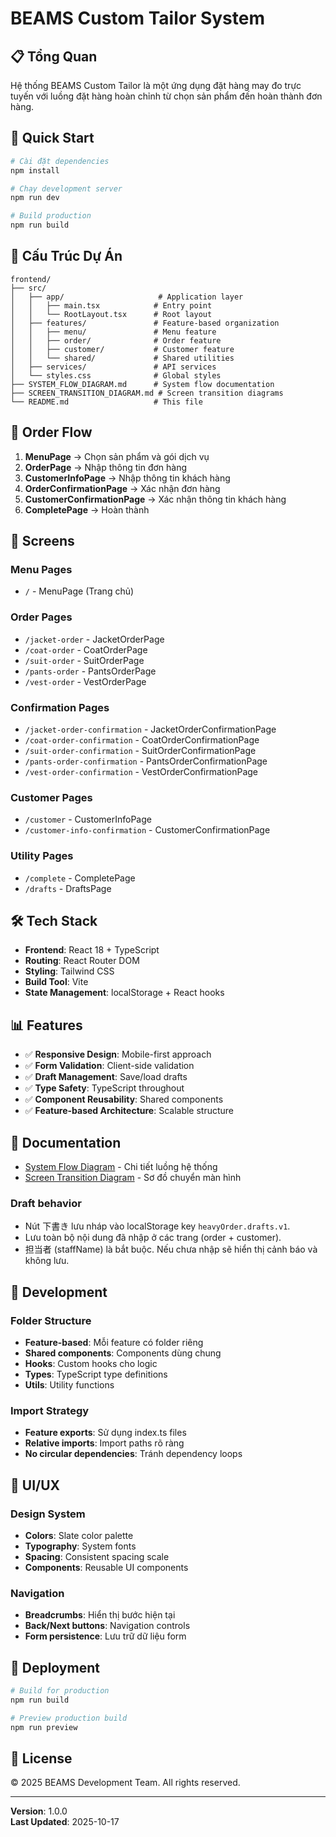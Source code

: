 # BEAMS Custom Tailor System

## 📋 **Tổng Quan**

Hệ thống BEAMS Custom Tailor là một ứng dụng đặt hàng may đo trực tuyến với luồng đặt hàng hoàn chỉnh từ chọn sản phẩm đến hoàn thành đơn hàng.

## 🚀 **Quick Start**

```bash
# Cài đặt dependencies
npm install

# Chạy development server
npm run dev

# Build production
npm run build
```

## 📁 **Cấu Trúc Dự Án**

```
frontend/
├── src/
│   ├── app/                     # Application layer
│   │   ├── main.tsx            # Entry point
│   │   └── RootLayout.tsx      # Root layout
│   ├── features/               # Feature-based organization
│   │   ├── menu/               # Menu feature
│   │   ├── order/              # Order feature
│   │   ├── customer/           # Customer feature
│   │   └── shared/             # Shared utilities
│   ├── services/               # API services
│   └── styles.css              # Global styles
├── SYSTEM_FLOW_DIAGRAM.md      # System flow documentation
├── SCREEN_TRANSITION_DIAGRAM.md # Screen transition diagrams
└── README.md                   # This file
```

## 🎯 **Order Flow**

1. **MenuPage** → Chọn sản phẩm và gói dịch vụ
2. **OrderPage** → Nhập thông tin đơn hàng
3. **CustomerInfoPage** → Nhập thông tin khách hàng
4. **OrderConfirmationPage** → Xác nhận đơn hàng
5. **CustomerConfirmationPage** → Xác nhận thông tin khách hàng
6. **CompletePage** → Hoàn thành

## 📱 **Screens**

### **Menu Pages**

- `/` - MenuPage (Trang chủ)

### **Order Pages**

- `/jacket-order` - JacketOrderPage
- `/coat-order` - CoatOrderPage
- `/suit-order` - SuitOrderPage
- `/pants-order` - PantsOrderPage
- `/vest-order` - VestOrderPage

### **Confirmation Pages**

- `/jacket-order-confirmation` - JacketOrderConfirmationPage
- `/coat-order-confirmation` - CoatOrderConfirmationPage
- `/suit-order-confirmation` - SuitOrderConfirmationPage
- `/pants-order-confirmation` - PantsOrderConfirmationPage
- `/vest-order-confirmation` - VestOrderConfirmationPage

### **Customer Pages**

- `/customer` - CustomerInfoPage
- `/customer-info-confirmation` - CustomerConfirmationPage

### **Utility Pages**

- `/complete` - CompletePage
- `/drafts` - DraftsPage

## 🛠️ **Tech Stack**

- **Frontend**: React 18 + TypeScript
- **Routing**: React Router DOM
- **Styling**: Tailwind CSS
- **Build Tool**: Vite
- **State Management**: localStorage + React hooks

## 📊 **Features**

- ✅ **Responsive Design**: Mobile-first approach
- ✅ **Form Validation**: Client-side validation
- ✅ **Draft Management**: Save/load drafts
- ✅ **Type Safety**: TypeScript throughout
- ✅ **Component Reusability**: Shared components
- ✅ **Feature-based Architecture**: Scalable structure

## 📖 **Documentation**

- [System Flow Diagram](./SYSTEM_FLOW_DIAGRAM.md) - Chi tiết luồng hệ thống
- [Screen Transition Diagram](./SCREEN_TRANSITION_DIAGRAM.md) - Sơ đồ chuyển màn hình

### Draft behavior

- Nút 下書き lưu nháp vào localStorage key `heavyOrder.drafts.v1`.
- Lưu toàn bộ nội dung đã nhập ở các trang (order + customer).
- 担当者 (staffName) là bắt buộc. Nếu chưa nhập sẽ hiển thị cảnh báo và không lưu.

## 🔧 **Development**

### **Folder Structure**

- **Feature-based**: Mỗi feature có folder riêng
- **Shared components**: Components dùng chung
- **Hooks**: Custom hooks cho logic
- **Types**: TypeScript type definitions
- **Utils**: Utility functions

### **Import Strategy**

- **Feature exports**: Sử dụng index.ts files
- **Relative imports**: Import paths rõ ràng
- **No circular dependencies**: Tránh dependency loops

## 🎨 **UI/UX**

### **Design System**

- **Colors**: Slate color palette
- **Typography**: System fonts
- **Spacing**: Consistent spacing scale
- **Components**: Reusable UI components

### **Navigation**

- **Breadcrumbs**: Hiển thị bước hiện tại
- **Back/Next buttons**: Navigation controls
- **Form persistence**: Lưu trữ dữ liệu form

## 🚀 **Deployment**

```bash
# Build for production
npm run build

# Preview production build
npm run preview
```

## 📝 **License**

© 2025 BEAMS Development Team. All rights reserved.

---

**Version**: 1.0.0  
**Last Updated**: 2025-10-17
